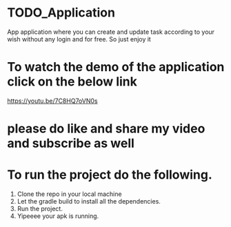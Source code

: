# TODO_Application


App application where you can create and update task according to your wish without any login and for free.
So just enjoy it

# To watch the demo of the application click on the below link

https://youtu.be/7C8HQ7oVN0s

# please do like and share my video and subscribe as well


# To run the project do the following.
1) Clone the repo in your local machine
2) Let the gradle build to install all the dependencies.
3) Run the project.
4) Yipeeee your apk is running.
